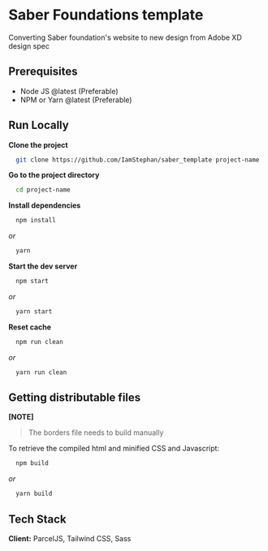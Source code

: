 # Saber Foundations template

Converting Saber foundation's website to new design from Adobe XD design spec

## Prerequisites

- Node JS @latest (Preferable)
- NPM or Yarn @latest (Preferable)

## Run Locally

**Clone the project**

```bash
  git clone https://github.com/IamStephan/saber_template project-name
```

**Go to the project directory**

```bash
  cd project-name
```

**Install dependencies**

```bash
  npm install
```

_or_

```bash
  yarn
```

**Start the dev server**

```bash
  npm start
```

_or_

```bash
  yarn start
```

**Reset cache**

```bash
  npm run clean
```

_or_

```bash
  yarn run clean
```

## Getting distributable files

**[NOTE]**

> The borders file needs to build manually

To retrieve the compiled html and minified CSS and Javascript:

```bash
  npm build
```

_or_

```bash
  yarn build
```

## Tech Stack

**Client:** ParcelJS, Tailwind CSS, Sass
